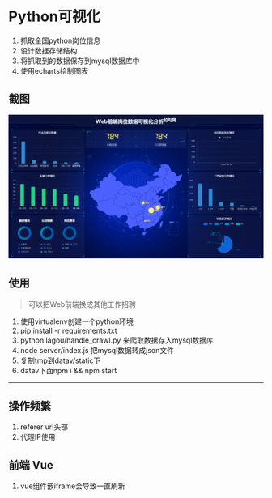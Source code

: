 # Python可视化

1. 抓取全国python岗位信息
2. 设计数据存储结构
3. 将抓取到的数据保存到mysql数据库中
4. 使用echarts绘制图表

## 截图

![Capture](./capture.png)

## 使用

> 可以把Web前端换成其他工作招聘

1. 使用virtualenv创建一个python环境
2. pip install -r requirements.txt
3. python lagou/handle_crawl.py 来爬取数据存入mysql数据库
4. node server/index.js 把mysql数据转成json文件
5. 复制tmp到datav/static下
6. datav下面npm i && npm start

---

## 操作频繁

1. referer url头部
2. 代理IP使用

## 前端 Vue
1. vue组件嵌iframe会导致一直刷新
